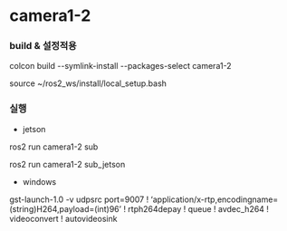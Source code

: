 # camera1-2

### build & 설정적용

colcon build --symlink-install --packages-select camera1-2

source ~/ros2_ws/install/local_setup.bash

### 실행

- jetson

ros2 run camera1-2 sub

ros2 run camera1-2 sub_jetson

- windows

gst-launch-1.0 -v udpsrc port=9007 ! ‘application/x-rtp,encodingname=(string)H264,payload=(int)96’ ! rtph264depay ! queue ! avdec_h264 ! videoconvert ! autovideosink
